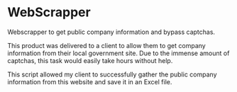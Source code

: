 # WebScrapper
Webscrapper to get public company information and bypass captchas.

This product was delivered to a client to allow them to get company information from their local government site. 
Due to the immense amount of captchas, this task would easily take hours without help.

This script allowed my client to successfully gather the public company information from this website and save it in an Excel file.


